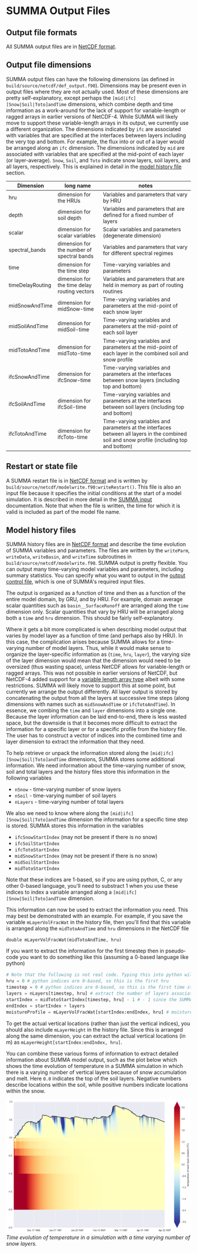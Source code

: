 # SUMMA Output Files

<a id="outfile_file_formats"></a>
## Output file formats
All SUMMA output files are in [NetCDF format](SUMMA_input#infile_format_nc).

<a id="outfile_dimensions"></a>
## Output file dimensions
SUMMA output files can have the following dimensions (as defined in `build/source/netcdf/def_output.f90`). Dimensions may be present even in output files where they are not actually used. Most of these dimensions are pretty self-explanatory, except perhaps the `[mid|ifc][Snow|Soil|Toto]andTime` dimensions, which combine depth and time information as a work-around for the lack of support for variable-length or ragged arrays in earlier versions of NetCDF-4. While SUMMA will likely move to support these variable-length arrays in its output, we currently use a different organization. The dimensions indicated by `ifc` are associated with variables that are specified at the interfaces between layers including the very top and bottom. For example, the flux into or out of a layer would be arranged along an `ifc` dimension. The dimensions indicated by `mid` are associated with variables that are specified at the mid-point of each layer (or layer-average). `Snow`, `Soil`, and `Toto` indicate snow layers, soil layers, and all layers, respectively. This is explained in detail in the [model history file](#outfile_history) section.

| Dimension | long name | notes |
|-----------|-----------|-------|
| hru              | dimension for the HRUs | Variables and parameters that vary by HRU |
| depth            | dimension for soil depth | Variables and parameters that are defined for a fixed number of layers |
| scalar           | dimension for scalar variables | Scalar variables and parameters (degenerate dimension) |
| spectral_bands   | dimension for the number of spectral bands | Variables and parameters that vary for different spectral regimes |
| time             | dimension for the time step | Time-varying variables and parameters |
| timeDelayRouting | dimension for the time delay routing vectors | Variables and parameters that are held in memory as part of routing routines |
| midSnowAndTime   | dimension for midSnow-time | Time-varying variables and parameters at the mid-point of each snow layer |
| midSoilAndTime   | dimension for midSoil-time | Time-varying variables and parameters at the mid-point of each soil layer |
| midTotoAndTime   | dimension for midToto-time | Time-varying variables and parameters at the mid-point of each layer in the combined soil and snow profile |
| ifcSnowAndTime   | dimension for ifcSnow-time | Time-varying variables and parameters at the interfaces between snow layers (including top and bottom) |
| ifcSoilAndTime   | dimension for ifcSoil-time | Time-varying variables and parameters at the interfaces between soil layers (including top and bottom) |
| ifcTotoAndTime   | dimension for ifcToto-time | Time-varying variables and parameters at the interfaces between all layers in the combined soil and snow profile (including top and bottom) |

<a id="outfile_restart"></a>
## Restart or state file
A SUMMA restart file is in [NetCDF format](SUMMA_input#infile_format_nc) and is written by `build/source/netcdf/modelwrite.f90:writeRestart()`. This file is also an input file because it specifies the initial conditions at the start of a model simulation. It is described in more detail in the [SUMMA input](SUMMA_input#infile_initial_conditions) documentation. Note that when the file is written, the time for which it is valid is included as part of the model file name.

<a id="outfile_history"></a>
## Model history files
SUMMA history files are in [NetCDF format](SUMMA_input#infile_format_nc) and describe the time evolution of SUMMA variables and parameters. The files are written by the `writeParm`, `writeData`, `writeBasin`, and `writeTime` subroutines in `build/source/netcdf/modelwrite.f90`. SUMMA output is pretty flexible. You can output many time-varying model variables and parameters, including summary statistics. You can specify what you want to output in the  [output control file](SUMMA_input#infile_output_control), which is one of SUMMA's required input files.

The output is organized as a function of time and then as a function of the entire model domain, by GRU, and by HRU. For example, domain average scalar quantities such as `basin__SurfaceRunoff` are arranged along the `time` dimension only. Scalar quantities that vary by HRU will be arranged along both a `time` and `hru` dimension. This should be fairly self-explanatory.

Where it gets a bit more complicated is when describing model output that varies by model layer as a function of time (and perhaps also by HRU). In this case, the complication arises because SUMMA allows for a time-varying number of model layers. Thus, while it would make sense to organize the layer-specific information as (`time`, `hru`, `layer`), the varying size of the layer dimension would mean that the dimension would need to be oversized (thus wasting space), unless NetCDF allows for variable-length or ragged arrays. This was not possible in earlier versions of NetCDF, but NetCDF-4 added support for a [variable length array type](https://www.unidata.ucar.edu/software/netcdf/netcdf-4/newdocs/netcdf-c/Variable-Length-Array.html) albeit with some restrictions. SUMMA will likely move to support this at some point, but currently we arrange the output differently. All layer output is stored by concatenating the output from all the layers at successive time steps (along dimensions with names such as `midSnowAndTime` or `ifcTotoAndTime`). In essence, we combing the `time` and `layer` dimensions into a single one. Because the layer information can be laid end-to-end, there is less wasted space, but the downside is that it becomes more difficult to extract the information for a specific layer or for a specific profile from the history file. The user has to construct a vector of indices into the combined time and layer dimension to extract the information that they need.

To help retrieve or unpack the information stored along the `[mid|ifc][Snow|Soil|Toto]andTime` dimensions, SUMMA stores some additional information. We need information about the time-varying number of snow, soil and total layers and the history files store this information in the following variables

 * `nSnow` - time-varying number of snow layers
 * `nSoil` - time-varying number of soil layers
 * `nLayers` - time-varying number of total layers

We also we need to know where along the `[mid|ifc][Snow|Soil|Toto]andTime` dimension the information for a specific time step is stored. SUMMA stores this information in the variables

 * `ifcSnowStartIndex` (may not be present if there is no snow)
 * `ifcSoilStartIndex`
 * `ifcTotoStartIndex`
 * `midSnowStartIndex` (may not be present if there is no snow)
 * `midSoilStartIndex`
 * `midTotoStartIndex`

Note that these indices are 1-based, so if you are using python, C, or any other 0-based language, you'll need to substract 1 when you use these indices to index a variable arranged along a `[mid|ifc][Snow|Soil|Toto]andTime` dimension.

This information can now be used to extract the information you need. This may best be demonstrated with an example. For example, if you save the variable `mLayerVolFracWat` in the history file, then you'll find that this variable is arranged along the `midTotoAndTime` and `hru` dimensions in the NetCDF file
```
double mLayerVolFracWat(midTotoAndTime, hru)
```
If you want to extract the information for the first timestep then in pseudo-code you want to do something like this (assuming a 0-based language like python)

```Python
# Note that the following is not real code. Typing this into python will not work as-is
hru = 0 # python indices are 0-based, so this is the first hru
timestep = 0 # python indices are 0-based, so this is the first time step
layers = nLayers[timestep, hru] # extract the number of layers associated with the first timestep
startIndex = midTotoStartIndex[timestep, hru] - 1 # - 1 since the SUMMA indices are 1-based and python indices are 0-based
endIndex = startIndex + layers
moistureProfile = mLayerVolFracWat[startIndex:endIndex, hru] # moisture profile at the first timestep
```

To get the actual vertical locations (rather than just the vertical indices), you should also include `mLayerHeight` in the history file. Since this is arranged along the same dimension, you can extract the actual vertical locations (in m) as `mLayerHeight[startIndex:endIndex, hru]`.

You can combine these various forms of information to extract detailed information about SUMMA model output, such as the plot below which shows the time evolution of temperature in a SUMMA simulation in which there is a varying number of vertical layers because of snow accumulation and melt. Here `0.0` indicates the top of the soil layers. Negative numbers describe locations within the soil, while positive numbers indicate locations within the snow.

![Time evolution of temperature in a simulation with a time varying number of snow layers](../assets/img/SUMMA_temperature_profile_example.png)<a id="SUMMA_parameters_spec_order"></a>
*Time evolution of temperature in a simulation with a time varying number of snow layers.*
